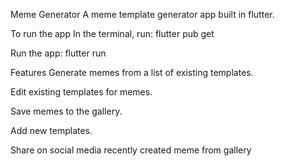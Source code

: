 Meme Generator
A meme template generator app built in flutter.

To run the app
In the terminal, run:
flutter pub get

Run the app:
flutter run

Features
Generate memes from a list of existing templates.

Edit existing templates for memes.

Save memes to the gallery.

Add new templates.

Share on social media recently created meme from gallery
